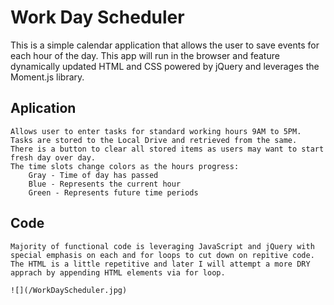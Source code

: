 # Work Day Scheduler

This is a simple calendar application that allows the user to save events for each hour of the day. This app will run in the browser and feature dynamically updated HTML and CSS powered by jQuery and leverages the Moment.js library.

## Aplication

```
Allows user to enter tasks for standard working hours 9AM to 5PM.
Tasks are stored to the Local Drive and retrieved from the same.
There is a button to clear all stored items as users may want to start fresh day over day.
The time slots change colors as the hours progress:
    Gray - Time of day has passed
    Blue - Represents the current hour
    Green - Represents future time periods
```

## Code

```
Majority of functional code is leveraging JavaScript and jQuery with special emphasis on each and for loops to cut down on repitive code.  The HTML is a little repetitive and later I will attempt a more DRY apprach by appending HTML elements via for loop.

![](/WorkDayScheduler.jpg)

